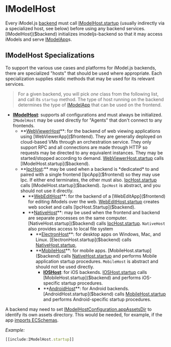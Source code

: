 # IModelHost

Every iModel.js [backend](../Glossary.md#backend) must call [IModelHost.startup]($backend) (usually indirectly via a specialized host, see below) before using any backend services. [IModelHost]($backend) initializes imodeljs-backend so that it may access iModels and serve [IModelApp]($frontend)s.

## IModelHost Specializations

To support the various use cases and platforms for iModel.js backends, there are specialized "hosts" that should be used where appropriate. Each specialization supplies static methods that may be used for its relevant services.

> For a given backend, you will pick *one* class from the following list, and call its `startup` method. The type of host running on the backend determines the type of [IModelApp](../frontend/IModelApp.md) that can be used on the frontend.

- **[IModelHost]($backend)**: supports all configurations and must always be initialized. `IModelHost` may be used directly for "Agents" that don't connect to any frontends.
  - **[WebViewerHost]($backend)**: for the backend of web viewing applications using [WebViewerApp]($frontend). They are generally deployed on cloud-based VMs through an orchestration service. They only support RPC and all connections are made through HTTP so requests may be directed to any equivalent instances. They may be started/stopped according to demand. [WebViewerHost.startup]($backend) calls [IModelHost.startup]($backend).
  - **[IpcHost]($backend):** may be used when a backend is *dedicated* to and paired with a single frontend [IpcApp]($frontend) so they may use Ipc. If either end terminates, the other must also. [IpcHost.startup]($backend) calls [IModelHost.startup]($backend). `IpcHost` is abstract, and you should not use it directly.
    - **[WebEditHost]($backend)**: for the backend of a [WebEditApp]($frontend) for editing iModels over the web. [WebEditHost.startup]($backend) creates web socket and calls [IpcHost.Startup]($backend).
    - **[NativeHost]($backend)**: may be used when the frontend and backend are separate processes on the same computer. [NativeHost.startup]($backend) calls [IpcHost.startup]($backend). `NativeHost` also provides access to local file system
      - **[ElectronHost]($backend)**: for desktop apps on Windows, Mac, and Linux. [ElectronHost.startup]($backend) calls [NativeHost.startup]($backend),
      - **[MobileHost]($backend)**: for mobile apps. [MobileHost.startup]($backend) calls [NativeHost.startup]($backend) and performs Mobile application startup procedures. `MobileHost` is abstract and should not be used directly.
        - **[IOSHost](%backend)**: for iOS backends. [IOSHost.startup]($backend) calls [MobileHost.startup]($backend) and performs iOS-specific startup procedures.
        - **[AndroidHost]($backend)**: for Android backends. [AndroidHost.startup]($backend) calls [MobileHost.startup]($backend) and performs Android-specific startup procedures.

A backend may need to set [IModelHostConfiguration.appAssetsDir]($backend) to identify its own assets directory. This would be needed, for example, if the app [imports ECSchemas](./SchemasAndElementsInTypeScript.md).

*Example:*

 ```ts
 [[include:IModelHost.startup]]
 ```
